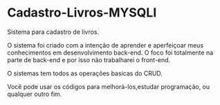 # Cadastro-Livros-MYSQLI
Sistema para cadastro de livros.

O sistema foi criado com a intenção de aprender e aperfeiçoar meus conhecimentos em desenvolvimento back-end. O foco foi totalmente na parte de back-end e por isso não trabalharei o front-end.

O sistemas tem todos as operações basicas do CRUD. 

Você pode usar os códigos para melhorá-los,estudar programação, ou qualquer outro fim.
